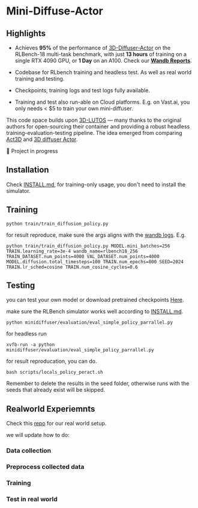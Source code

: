 # Mini-Diffuse-Actor

## Highlights

- Achieves **95%** of the performance of [3D-Diffuser-Actor](https://github.com/nickgkan/3d_diffuser_actor) on the RLBench-18 multi-task benchmark, with just **13 hours** of training on a single RTX 4090 GPU, or **1 Day** on an A100. Check our [**Wandb Reports**](https://api.wandb.ai/links/hu2240877635/4r8wa4rt).



- Codebase for RLbench training and headless test. As well as real world training and testing. 

- Checkpoints, training logs and test logs fully available. 

- Training and test also run-able on Cloud platforms. E.g. on Vast.ai, you only needs \< $5 to train your own mini-diffuser.

This code space builds upon [3D-LUTOS](https://github.com/vlc-robot/robot-3dlotus/) — many thanks to the original authors for open-sourcing their container and providing a robust headless training-evaluation-testing pipeline. The idea emerged from comparing [Act3D](https://github.com/nickgkan/3d_diffuser_actor) and [3D diffuser Actor](https://github.com/zhouxian/act3d-chained-diffuser).

🚧 Project in progress

## Installation

Check [INSTALL.md](), for training-only usage, you don't need to install the simulator.

## Training

```
python train/train_diffusion_policy.py
```

for result reproduce, make sure the args aligns with the [wandb logs](https://api.wandb.ai/links/hu2240877635/4r8wa4rt). E.g.

```
python train/train_diffusion_policy.py MODEL.mini_batches=256 TRAIN.learning_rate=3e-4 wandb_name=rlbench18_256 TRAIN_DATASET.num_points=4000 VAL_DATASET.num_points=4000 MODEL.diffusion.total_timesteps=100 TRAIN.num_epochs=800 SEED=2024 TRAIN.lr_sched=cosine TRAIN.num_cosine_cycles=0.6
```


## Testing

you can test your own model or download pretrained checkpoints [Here](https://huggingface.co/datasets/you2who/minidiffuser/tree/main).

make sure the RLBench simulator works well according to [INSTALL.md]().

```
python minidiffuser/evaluation/eval_simple_policy_parrallel.py
```

for headless run
```
xvfb-run -a python minidiffuser/evaluation/eval_simple_policy_parrallel.py
```
for result reproducation, you can do. 
```
bash scripts/locals_policy_peract.sh 
```
Remember to delete the results in the seed folder, otherwise runs with the seeds that already exist will be skipped.



## Realworld Experiemnts

Check this [repo](https://github.com/utomm/fr3_ws) for our real world setup.

we will update how to do:

### Data collection

### Preprocess collected data

### Training

### Test in real world